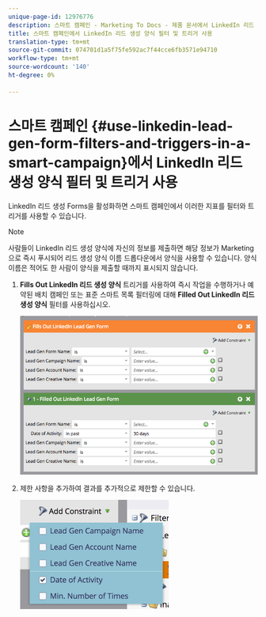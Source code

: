 ```yaml
---
unique-page-id: 12976776
description: 스마트 캠페인 - Marketing To Docs - 제품 문서에서 LinkedIn 리드 생성 양식 필터 및 트리거 사용
title: 스마트 캠페인에서 LinkedIn 리드 생성 양식 필터 및 트리거 사용
translation-type: tm+mt
source-git-commit: 074701d1a5f75fe592ac7f44cce6fb3571e94710
workflow-type: tm+mt
source-wordcount: '140'
ht-degree: 0%

---
```



# 스마트 캠페인 {#use-linkedin-lead-gen-form-filters-and-triggers-in-a-smart-campaign}에서 LinkedIn 리드 생성 양식 필터 및 트리거 사용

LinkedIn 리드 생성 Forms을 활성화하면 스마트 캠페인에서 이러한 지표를 필터와 트리거를 사용할 수 있습니다.

>[!NOTE]
>
>사람들이 LinkedIn 리드 생성 양식에 자신의 정보를 제출하면 해당 정보가 Marketing으로 즉시 푸시되어 리드 생성 양식 이름 드롭다운에서 양식을 사용할 수 있습니다. 양식 이름은 적어도 한 사람이 양식을 제출할 때까지 표시되지 않습니다.

1. **Fills Out LinkedIn 리드 생성 양식** 트리거를 사용하여 즉시 작업을 수행하거나 예약된 배치 캠페인 또는 표준 스마트 목록 필터링에 대해 **Filled Out LinkedIn 리드 생성 양식** 필터를 사용하십시오.

   ![](assets/screen-shot-2017-03-29-at-2.38.03-pm.png)

1. 제한 사항을 추가하여 결과를 추가적으로 제한할 수 있습니다.

   ![](assets/lead-gen-constraints.png)
